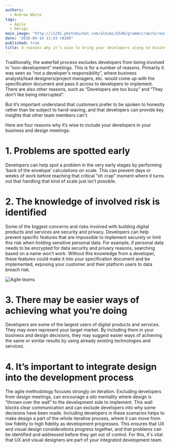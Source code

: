 ```yaml
---
authors:
  - Andrew White
tags: 
  - Agile
  - Design
main_image: "http://i1291.photobucket.com/albums/b548/grammccram/Screen%20Shot%202016-04-14%20at%2016.19.01_zps5y1hv46x.png"
date: "2016-04-14 11:43 +0100"
published: true
title: 4 reasons why it’s wise to bring your developers along to business and design meetings
---
```


Traditionally, the waterfall process excludes developers from being involved in “non-development” meetings. This is for a number of reasons. Primarily it was seen as “not a developer's responsibility”, where business analysts/lead designers/project managers, etc. would come up with the specification document and pass it across to developers to implement. There are also other reasons, such as “Developers are too busy” and “They don’t like being interrupted”.<br/>

But it’s important understand that customers prefer to be spoken to honestly rather than be subject to hand-waving, and that developers can provide key insights that other team members can't.<br/>

Here are four reasons why it’s wise to include your developers in your business and design meetings:<br/>

# 1. Problems are spotted early
Developers can help spot a problem in the very early stages by performing ‘back of the envelope’ calculations on scale. This can prevent days or weeks of work before reaching that critical “oh crap” moment where it turns out that handling that kind of scale just isn’t possible.<br/>

# 2. The knowledge of involved risk is identified
Some of the biggest concerns and risks involved with building digital products and services are security and privacy. Developers can help prevent specific features that are impossible to implement securely or limit this risk when holding sensitive personal data. For example, if personal data needs to be encrypted for data security and privacy reasons, searching based on a name won’t work. Without this knowledge from a developer, these features could make it into your specification document and be implemented, exposing your customer and their platform users to data breach risk.<br/>

![Agile teams](http://i1291.photobucket.com/albums/b548/grammccram/Screen%20Shot%202016-04-14%20at%2016.22.43_zpsvwitq5fo.png)

# 3. There may be easier ways of achieving what you’re doing
Developers are some of the largest users of digital products and services. They may even represent your target market. By including them in your business and design decisions, they may suggest easier ways of achieving the same or similar results by using already existing technologies and services.<br/>

# 4. It’s important to integrate design into the development process
The agile methodology focuses strongly on iteration. Excluding developers from design meetings, can encourage a silo mentality where design is “thrown over the wall” to the development side to implement. This wall blocks clear communication and can exclude developers into why some decisions have been made. Including developers in these scenarios helps to make design a part of the whole iterative process, where it can move from low fidelity to high fidelity as development progresses. This ensures that UX and visual design considerations progress together, and that problems can be identified and addressed before they get out of control. For this, it's vital that UX and visual designers are part of your integrated development team.

